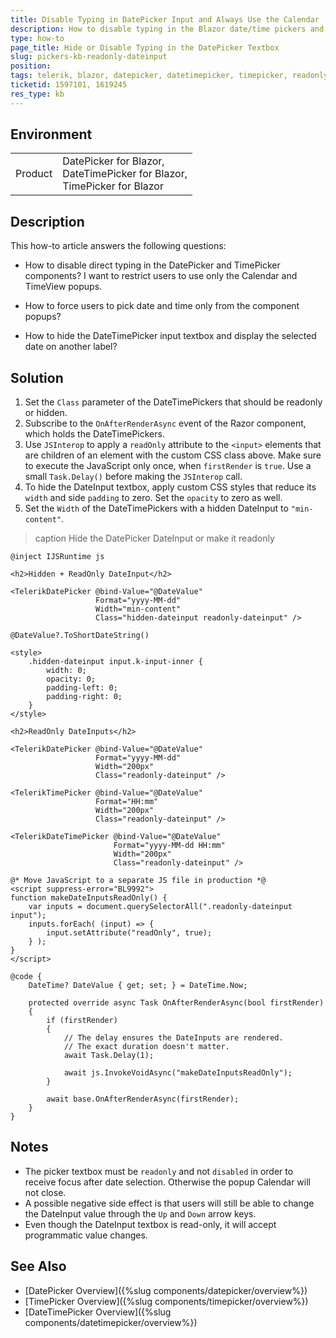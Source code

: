 ```yaml
---
title: Disable Typing in DatePicker Input and Always Use the Calendar 
description: How to disable typing in the Blazor date/time pickers and force users to always use the popup Calendar and TimeView.
type: how-to
page_title: Hide or Disable Typing in the DatePicker Textbox
slug: pickers-kb-readonly-dateinput
position: 
tags: telerik, blazor, datepicker, datetimepicker, timepicker, readonly
ticketid: 1597101, 1619245
res_type: kb
---
```


## Environment

<table>
    <tbody>
        <tr>
            <td>Product</td>
            <td>
                DatePicker for Blazor, <br />
                DateTimePicker for Blazor, <br />
                TimePicker for Blazor
            </td>
        </tr>
    </tbody>
</table>


## Description

This how-to article answers the following questions:

* How to disable direct typing in the DatePicker and TimePicker components? I want to restrict users to use only the Calendar and TimeView popups.

* How to force users to pick date and time only from the component popups?

* How to hide the DateTimePicker input textbox and display the selected date on another label?

## Solution

1. Set the `Class` parameter of the DateTimePickers that should be readonly or hidden.
1. Subscribe to the `OnAfterRenderAsync` event of the Razor component, which holds the DateTimePickers.
1. Use `JSInterop` to apply a `readOnly` attribute to the `<input>` elements that are children of an element with the custom CSS class above. Make sure to execute the JavaScript only once, when `firstRender` is `true`. Use a small `Task.Delay()` before making the `JSInterop` call.
1. To hide the DateInput textbox, apply custom CSS styles that reduce its `width` and side `padding` to zero. Set the `opacity` to zero as well.
1. Set the `Width` of the DateTimePickers with a hidden DateInput to `"min-content"`.

>caption Hide the DatePicker DateInput or make it readonly

````CSHTML
@inject IJSRuntime js

<h2>Hidden + ReadOnly DateInput</h2>

<TelerikDatePicker @bind-Value="@DateValue"
                   Format="yyyy-MM-dd"
                   Width="min-content"
                   Class="hidden-dateinput readonly-dateinput" />

@DateValue?.ToShortDateString()

<style>
    .hidden-dateinput input.k-input-inner {
        width: 0;
        opacity: 0;
        padding-left: 0;
        padding-right: 0;
    }
</style>

<h2>ReadOnly DateInputs</h2>

<TelerikDatePicker @bind-Value="@DateValue"
                   Format="yyyy-MM-dd"
                   Width="200px"
                   Class="readonly-dateinput" />

<TelerikTimePicker @bind-Value="@DateValue"
                   Format="HH:mm"
                   Width="200px"
                   Class="readonly-dateinput" />

<TelerikDateTimePicker @bind-Value="@DateValue"
                       Format="yyyy-MM-dd HH:mm"
                       Width="200px"
                       Class="readonly-dateinput" />

@* Move JavaScript to a separate JS file in production *@
<script suppress-error="BL9992">
function makeDateInputsReadOnly() {
    var inputs = document.querySelectorAll(".readonly-dateinput input");
    inputs.forEach( (input) => {
        input.setAttribute("readOnly", true);
    } );
}
</script>

@code {
    DateTime? DateValue { get; set; } = DateTime.Now;

    protected override async Task OnAfterRenderAsync(bool firstRender)
    {
        if (firstRender)
        {
            // The delay ensures the DateInputs are rendered.
            // The exact duration doesn't matter.
            await Task.Delay(1);

            await js.InvokeVoidAsync("makeDateInputsReadOnly");
        }

        await base.OnAfterRenderAsync(firstRender);
    }
}
````

## Notes

* The picker textbox must be `readonly` and not `disabled` in order to receive focus after date selection. Otherwise the popup Calendar will not close.
* A possible negative side effect is that users will still be able to change the DateInput value through the `Up` and `Down` arrow keys.
* Even though the DateInput textbox is read-only, it will accept programmatic value changes.

## See Also

* [DatePicker Overview]({%slug components/datepicker/overview%})
* [TimePicker Overview]({%slug components/timepicker/overview%})
* [DateTimePicker Overview]({%slug components/datetimepicker/overview%})
